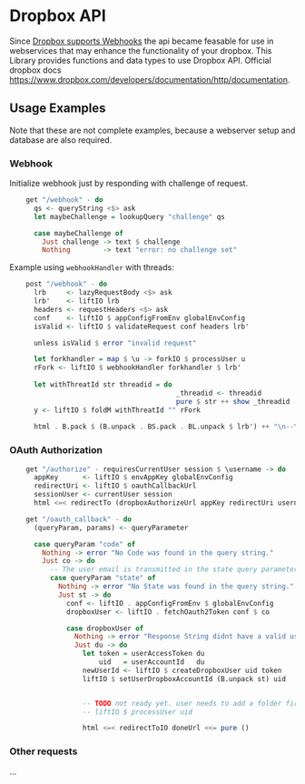 # Dropbox API          

Since [Dropbox supports Webhooks](https://dropbox.tech/developers/announcing-dropbox-webhooks) the api became feasable for use in webservices that may enhance the functionality of your dropbox. This Library provides functions and data types to use Dropbox API. Official dropbox docs <https://www.dropbox.com/developers/documentation/http/documentation>.


## Usage Examples

Note that these are not complete examples, because a webserver setup and database are also required.

### Webhook

Initialize webhook just by responding with challenge of request.

```haskell
	get "/webhook" - do
	  qs <- queryString <$> ask
	  let maybeChallenge = lookupQuery "challenge" qs

	  case maybeChallenge of
	    Just challenge -> text $ challenge
	    Nothing        -> text "error: no challenge set"
```

Example using `webhookHandler` with threads:

```haskell
    post "/webhook" - do
      lrb     <- lazyRequestBody <$> ask
      lrb'    <- liftIO lrb
      headers <- requestHeaders <$> ask
      conf    <- liftIO $ appConfigFromEnv globalEnvConfig
      isValid <- liftIO $ validateRequest conf headers lrb'

      unless isValid $ error "invalid request"

      let forkhandler = map $ \u -> forkIO $ processUser u
      rFork <- liftIO $ webhookHandler forkhandler $ lrb'
	  
      let withThreatId str threadid = do
                                         _threadid <- threadid
                                         pure $ str ++ show _threadid
      y <- liftIO $ foldM withThreatId "" rFork
	  
      html . B.pack $ (B.unpack . BS.pack . BL.unpack $ lrb') ++ "\n--\n" ++ y
```

### OAuth Authorization

```haskell
    get "/authorize" - requiresCurrentUser session $ \username -> do
      appKey      <- liftIO $ envAppKey globalEnvConfig
      redirectUri <- liftIO $ oauthCallbackUrl
      sessionUser <- currentUser session
      html <=< redirectTo (dropboxAuthorizeUrl appKey redirectUri username) <<= pure ()
```

```haskell
    get "/oauth_callback" - do
      (queryParam, params) <- queryParameter

      case queryParam "code" of
        Nothing -> error "No Code was found in the query string."
        Just co -> do
          -- The user email is transmitted in the state query parameter.
          case queryParam "state" of
            Nothing -> error "No State was found in the query string."
            Just st -> do
              conf <- liftIO . appConfigFromEnv $ globalEnvConfig
              dropboxUser <- liftIO . fetchOauth2Token conf $ co

              case dropboxUser of
                Nothing -> error "Response String didnt have a valid user"
                Just du -> do
                  let token = userAccessToken du
                      uid   = userAccountId   du
                  newUserId <- liftIO $ createDropboxUser uid token
                  liftIO $ setUserDropboxAccountId (B.unpack st) uid


                  -- TODO not ready yet. user needs to add a folder first ..
                  -- liftIO $ processUser uid

                  html <=< redirectToIO doneUrl <<= pure ()
```


### Other requests

...